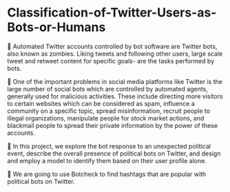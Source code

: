 # Classification-of-Twitter-Users-as-Bots-or-Humans

💫 Automated Twitter accounts controlled by bot software are Twitter bots, also known as zombies. Liking tweets and following other users, large scale tweet and retweet content for specific goals- are the tasks performed by bots.

💫 One of the important problems in social media platforms like Twitter is the large number of social bots which are controlled by automated agents, generally used for malicious activities. These include directing more visitors to certain websites which can be considered as spam, influence a community on a specific topic, spread misinformation, recruit people to illegal organizations, manipulate people for stock market actions, and blackmail people to spread their private information by the power of these accounts. 

💫 In this project, we explore the bot response to an unexpected political event, describe the overall presence of political bots on Twitter, and design and employ a model to identify them based on their user profile alone. 

💫 We are going to use Botcheck to find hashtags that are popular with political bots on Twitter.
